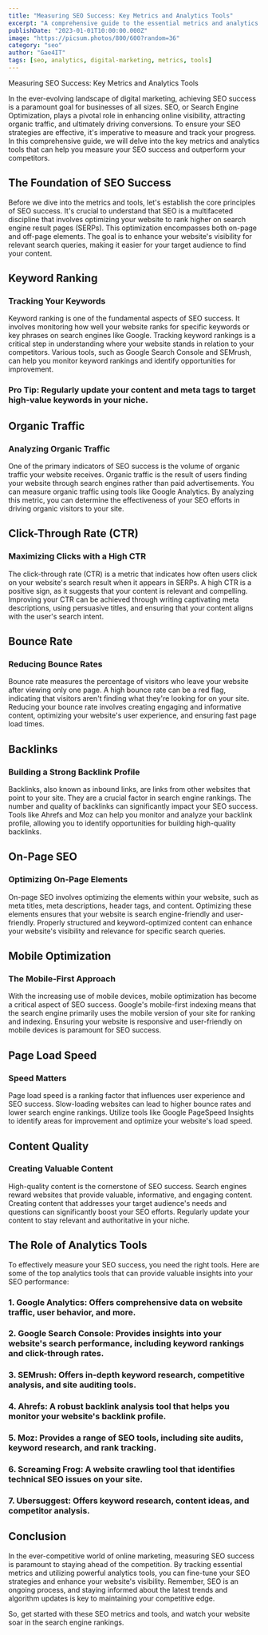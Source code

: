 ```yaml
---
title: "Measuring SEO Success: Key Metrics and Analytics Tools"
excerpt: "A comprehensive guide to the essential metrics and analytics tools for tracking and improving your SEO performance."
publishDate: "2023-01-01T10:00:00.000Z"
image: "https://picsum.photos/800/600?random=36"
category: "seo"
author: "Gae4IT"
tags: [seo, analytics, digital-marketing, metrics, tools]
---
```


Measuring SEO Success: Key Metrics and Analytics Tools

In the ever-evolving landscape of digital marketing, achieving SEO success is a paramount goal for businesses of all sizes. SEO, or Search Engine Optimization, plays a pivotal role in enhancing online visibility, attracting organic traffic, and ultimately driving conversions. To ensure your SEO strategies are effective, it's imperative to measure and track your progress. In this comprehensive guide, we will delve into the key metrics and analytics tools that can help you measure your SEO success and outperform your competitors.

## The Foundation of SEO Success

Before we dive into the metrics and tools, let's establish the core principles of SEO success. It's crucial to understand that SEO is a multifaceted discipline that involves optimizing your website to rank higher on search engine result pages (SERPs). This optimization encompasses both on-page and off-page elements. The goal is to enhance your website's visibility for relevant search queries, making it easier for your target audience to find your content.

## Keyword Ranking

### Tracking Your Keywords

Keyword ranking is one of the fundamental aspects of SEO success. It involves monitoring how well your website ranks for specific keywords or key phrases on search engines like Google. Tracking keyword rankings is a critical step in understanding where your website stands in relation to your competitors. Various tools, such as Google Search Console and SEMrush, can help you monitor keyword rankings and identify opportunities for improvement.

### **Pro Tip:** Regularly update your content and meta tags to target high-value keywords in your niche.

## Organic Traffic

### Analyzing Organic Traffic

One of the primary indicators of SEO success is the volume of organic traffic your website receives. Organic traffic is the result of users finding your website through search engines rather than paid advertisements. You can measure organic traffic using tools like Google Analytics. By analyzing this metric, you can determine the effectiveness of your SEO efforts in driving organic visitors to your site.

## Click-Through Rate (CTR)

### Maximizing Clicks with a High CTR

The click-through rate (CTR) is a metric that indicates how often users click on your website's search result when it appears in SERPs. A high CTR is a positive sign, as it suggests that your content is relevant and compelling. Improving your CTR can be achieved through writing captivating meta descriptions, using persuasive titles, and ensuring that your content aligns with the user's search intent.

## Bounce Rate

### Reducing Bounce Rates

Bounce rate measures the percentage of visitors who leave your website after viewing only one page. A high bounce rate can be a red flag, indicating that visitors aren't finding what they're looking for on your site. Reducing your bounce rate involves creating engaging and informative content, optimizing your website's user experience, and ensuring fast page load times.

## Backlinks

### Building a Strong Backlink Profile

Backlinks, also known as inbound links, are links from other websites that point to your site. They are a crucial factor in search engine rankings. The number and quality of backlinks can significantly impact your SEO success. Tools like Ahrefs and Moz can help you monitor and analyze your backlink profile, allowing you to identify opportunities for building high-quality backlinks.

## On-Page SEO

### Optimizing On-Page Elements

On-page SEO involves optimizing the elements within your website, such as meta titles, meta descriptions, header tags, and content. Optimizing these elements ensures that your website is search engine-friendly and user-friendly. Properly structured and keyword-optimized content can enhance your website's visibility and relevance for specific search queries.

## Mobile Optimization

### The Mobile-First Approach

With the increasing use of mobile devices, mobile optimization has become a critical aspect of SEO success. Google's mobile-first indexing means that the search engine primarily uses the mobile version of your site for ranking and indexing. Ensuring your website is responsive and user-friendly on mobile devices is paramount for SEO success.

## Page Load Speed

### Speed Matters

Page load speed is a ranking factor that influences user experience and SEO success. Slow-loading websites can lead to higher bounce rates and lower search engine rankings. Utilize tools like Google PageSpeed Insights to identify areas for improvement and optimize your website's load speed.

## Content Quality

### Creating Valuable Content

High-quality content is the cornerstone of SEO success. Search engines reward websites that provide valuable, informative, and engaging content. Creating content that addresses your target audience's needs and questions can significantly boost your SEO efforts. Regularly update your content to stay relevant and authoritative in your niche.

## The Role of Analytics Tools

To effectively measure your SEO success, you need the right tools. Here are some of the top analytics tools that can provide valuable insights into your SEO performance:

### 1. **Google Analytics:** Offers comprehensive data on website traffic, user behavior, and more.

### 2. **Google Search Console:** Provides insights into your website's search performance, including keyword rankings and click-through rates.

### 3. **SEMrush:** Offers in-depth keyword research, competitive analysis, and site auditing tools.

### 4. **Ahrefs:** A robust backlink analysis tool that helps you monitor your website's backlink profile.

### 5. **Moz:** Provides a range of SEO tools, including site audits, keyword research, and rank tracking.

### 6. **Screaming Frog:** A website crawling tool that identifies technical SEO issues on your site.

### 7. **Ubersuggest:** Offers keyword research, content ideas, and competitor analysis.

## Conclusion

In the ever-competitive world of online marketing, measuring SEO success is paramount to staying ahead of the competition. By tracking essential metrics and utilizing powerful analytics tools, you can fine-tune your SEO strategies and enhance your website's visibility. Remember, SEO is an ongoing process, and staying informed about the latest trends and algorithm updates is key to maintaining your competitive edge.

So, get started with these SEO metrics and tools, and watch your website soar in the search engine rankings.